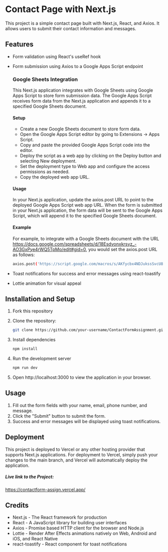 # Contact Page with Next.js

This project is a simple contact page built with Next.js, React, and Axios. It allows users to submit their contact information and messages.

## Features

- Form validation using React's useRef hook
- Form submission using Axios to a Google Apps Script endpoint
    ### Google Sheets Integration
    This Next.js application integrates with Google Sheets using Google Apps Script to store form submission data. The Google Apps Script receives form data from the Next.js application and appends it to a specified Google Sheets document.
    
    #### Setup
    - Create a new Google Sheets document to store form data.
    - Open the Google Apps Script editor by going to Extensions -> Apps Script.
    - Copy and paste the provided Google Apps Script code into the editor.
    - Deploy the script as a web app by clicking on the Deploy button and selecting New deployment.
    - Set the deployment type to Web app and configure the access permissions as needed.
    - Copy the deployed web app URL.
    #### Usage
    In your Next.js application, update the axios.post URL to point to the deployed Google Apps Script web app URL.
    When the form is submitted in your Next.js application, the form data will be sent to the Google Apps Script, which will append it to the specified Google Sheets document.
    #### Example
    For example, to integrate with a Google Sheets document with the URL https://docs.google.com/spreadsheets/d/18Esdvonxkrsyz_-AO3GxPye4rWQ5TpMo/edit#gid=0, you would      set the axios.post URL as follows:
    ```bash
    axios.post('https://script.google.com/macros/s/AKfycbx4NDJukssSvcU8LVy9QmBjAlFIMdh7WIoSt1qR-Hf7tBRspdJ7-bUu6083A_aV3WCOu1/exec', formData)
    ```
- Toast notifications for success and error messages using react-toastify
- Lottie animation for visual appeal

## Installation and Setup

1. Fork this repository
2. Clone the repository:

   ```bash
   git clone https://github.com/your-username/ContactFormAssignment.git
   ```
3. Install dependencies
    ```bash
    npm install
    ```
4. Run the development server
    ``` bash
    npm run dev
    ```
5. Open http://localhost:3000 to view the application in your browser.

## Usage
1. Fill out the form fields with your name, email, phone number, and message.
2. Click the "Submit" button to submit the form.
3. Success and error messages will be displayed using toast notifications.

## Deployment
This project is deployed to Vercel or any other hosting provider that supports Next.js applications. For deployment to Vercel, simply push your changes to the main branch, and Vercel will automatically deploy the application.<br>
##### Live link to the Project:<br>
https://contactform-assign.vercel.app/


## Credits
- Next.js - The React framework for production
- React - A JavaScript library for building user interfaces
- Axios - Promise based HTTP client for the browser and Node.js
- Lottie - Render After Effects animations natively on Web, Android and iOS, and React Native
- react-toastify - React component for toast notifications
